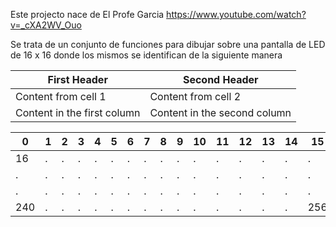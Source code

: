 Este projecto nace de El Profe Garcia
https://www.youtube.com/watch?v=_cXA2WV_Ouo

Se trata de un conjunto de funciones para dibujar sobre una pantalla de LED de 16 x 16 donde los mismos se identifican de la siguiente manera

First Header | Second Header
------------ | -------------
Content from cell 1 | Content from cell 2
Content in the first column | Content in the second column

0  |  1 |  2 | 3  |  4 |  5 |  6 |  7 |  8 |  9 | 10 | 11 | 12 | 13 | 14 | 15
-- | -- | -- | -- | -- | -- | -- | -- | -- | -- | -- | -- | -- | -- | -- | -- 
16 |  . |  . |  . |  . |  . |  . |  . |  . |  . |  . |  . |  . |  . |  . |  .   
 . |  . |  . |  . |  . |  . |  . |  . |  . |  . |  . |  . |  . |  . |  . |  .   
 . |  . |  . |  . |  . |  . |  . |  . |  . |  . |  . |  . |  . |  . |  . |  .   
240|  . |  . |  . |  . |  . |  . |  . |  . |  . |  . |  . |  . |  . |  . |  256   
